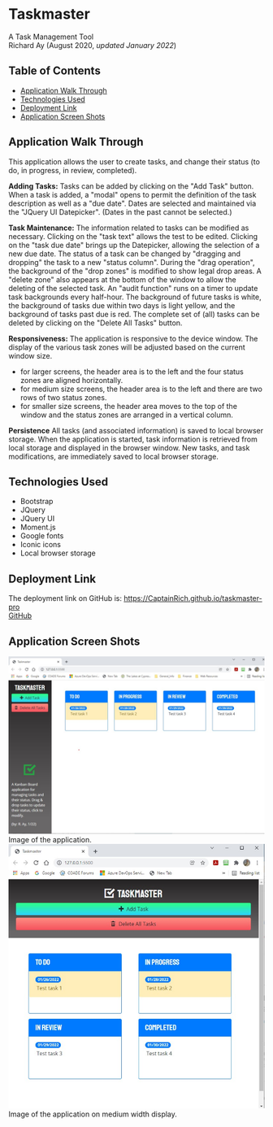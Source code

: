 # Taskmaster
A Task Management Tool  
Richard Ay (August 2020, *updated January 2022*)


## Table of Contents
* [Application Walk Through](#application-walk-through)
* [Technologies Used](#technologies-used)
* [Deployment Link](#deployment-link)
* [Application Screen Shots](#application-screen-shots)

## Application Walk Through

This application allows the user to create tasks, and change their status (to do, in progress, in review, completed).  

**Adding Tasks:**
Tasks can be added by clicking on the "Add Task" button.  When a task is added, a "modal" opens to permit the definition of the task description as well as a "due date".  Dates are selected and maintained via the "JQuery UI Datepicker".  (Dates in the past cannot be selected.)

**Task Maintenance:**
The information related to tasks can be modified as necessary.  Clicking on the "task text" allows the test to be edited.  Clicking on the "task due date" brings up the Datepicker, allowing the selection of a new due date.  The status of a task can be changed by "dragging and dropping" the task to a new "status column".  During the "drag operation", the background of the "drop zones" is modified to show legal drop areas.  A "delete zone" also appears at the bottom of the window to allow the deleting of the selected task.  An "audit function" runs on a timer to update task backgrounds every half-hour.  The background of future tasks is white, the background of tasks due within two days is light yellow, and the background of tasks past due is red.  The complete set of (all) tasks can be deleted by clicking on the "Delete All Tasks" button.

**Responsiveness:**
The application is responsive to the device window.  The display of the various task zones will be adjusted based on the current window size.  
- for larger screens, the header area is to the left and the four status zones are aligned horizontally.
- for medium size screens, the header area is to the left and there are two rows of two status zones. 
- for smaller size screens, the header area moves to the top of the window and the status zones are arranged in a vertical column.

**Persistence**
All tasks (and associated information) is saved to local browser storage.  When the application is started, task information is retrieved from local storage and displayed in the browser window.  New tasks, and task modifications, are immediately saved to local browser storage.


## Technologies Used

* Bootstrap
* JQuery
* JQuery UI
* Moment.js
* Google fonts
* Iconic icons
* Local browser storage


## Deployment Link
The deployment link on GitHub is: https://CaptainRich.github.io/taskmaster-pro   
[GitHub](https://CaptainRich.github.io/taskmaster-pro) 


## Application Screen Shots

![Screenshot](./assets/images/taskmaster.jpg) Image of the application.
![Screenshot2](./assets/images/taskmaster2.jpg) Image of the application on medium width display.
